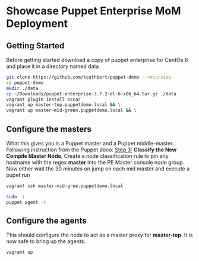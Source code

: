 # Showcase Puppet Enterprise MoM Deployment

## Getting Started

Before getting started download a copy of puppet enterprise for CentOs 6 and place it in a directory named data

```bash
git clone https://github.com/tcuthbert/puppet-demo --recursive
cd puppet-demo
mkdir ./data
cp ~/Downloads/puppet-enterprise-3.7.2-el-6-x86_64.tar.gz ./data
vagrant plugin install oscar
vagrant up master-top.puppetdemo.local && \
vagrant up master-mid-green.puppetdemo.local && \
```

## Configure the masters

What this gives you is a Puppet master and a Puppet middle-master. Following instruction from the Puppet doco: [Step 3:](https://docs.puppetlabs.com/pe/latest/install_multimaster.html#step-2-install-compile-master-node) __Classify the New Compile Master Node__,
Create a node classification rule to pin any hostname with the regex __master__ into the PE Master console node group.
Now either wait the 30 minutes on jump on each mid master and execute a pupet run

```bash
vagrant ssh master-mid-gree.puppetdemo.local

sudo -i
puppet agent -t
```

## Configure the agents

This should configure the node to act as a master proxy for __master-top__.
It is now safe to bring up the agents.

```bash
vagrant up
```
